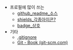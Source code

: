 - 프로필에 많이 쓰는
  - [github_readme_소스](https://github.com/anuraghazra/github-readme-stats)
  - [shields_각종아이콘?](https://shields.io/)
  - [badge_상호](https://github.com/alexandresanlim/Badges4-README.md-Profile)
- 기타
  - [.gitignore](https://gitignore.io)
  - [Git - Book (git-scm.com)](https://git-scm.com/book/ko/v2)